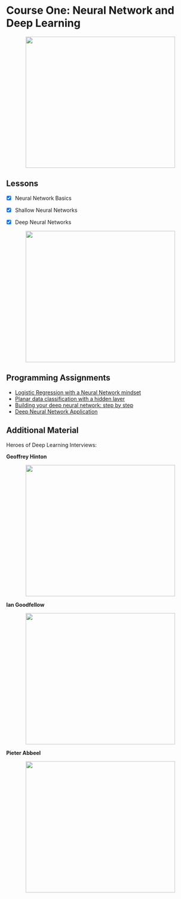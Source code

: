 # Course One: Neural Network and Deep Learning

<p align="center">
<img src="https://ucarecdn.com/cf7d2668-ef01-489f-a591-c8f6b4274c2d/" width="400px" height="350px">
</p>


## Lessons


- [x] Neural Network Basics
- [x] Shallow Neural Networks
- [x] Deep Neural Networks


<p align="center">
<img src="https://ucarecdn.com/8b064603-8fc5-471b-80d8-4a621d2c665d/" width="400px" height="350px">
</p>



## Programming Assignments

- [Logistic Regression with a Neural Network mindset]()
- [Planar data classification with a hidden layer]()
- [Building your deep neural network: step by step]()
- [Deep Neural Network Application]()



## Additional Material

Heroes of Deep Learning Interviews:

**Geoffrey Hinton**
<p align="center">
<img src="" width="400px" height="350px">
</p>

**Ian Goodfellow**
<p align="center">
<img src="" width="400px" height="350px">
</p>

**Pieter Abbeel**
<p align="center">
<img src="" width="400px" height="350px">
</p>
